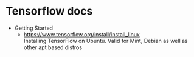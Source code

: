 # Tensorflow docs
- Getting Started
  - https://www.tensorflow.org/install/install_linux<br>
    Installing TensorFlow on Ubuntu. Valid for Mint, Debian as well as other apt based distros

